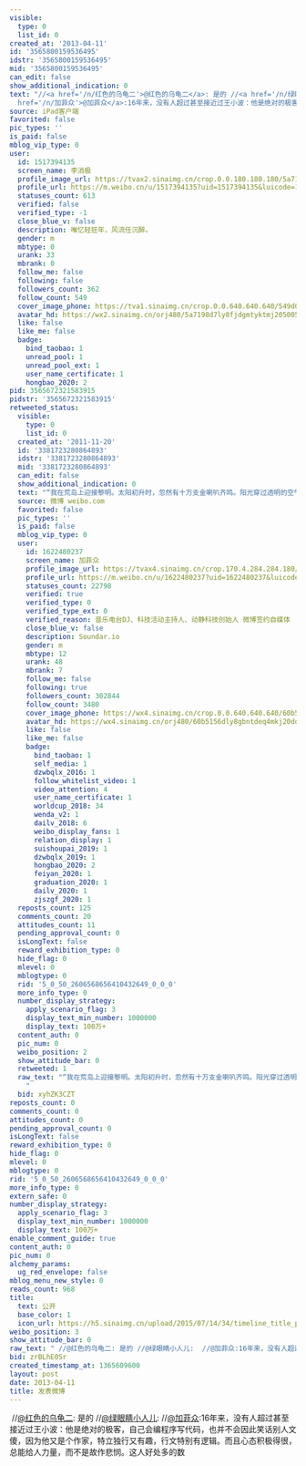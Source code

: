 ```yaml
---
visible:
  type: 0
  list_id: 0
created_at: '2013-04-11'
id: '3565800159536495'
idstr: '3565800159536495'
mid: '3565800159536495'
can_edit: false
show_additional_indication: 0
text: "//<a href='/n/红色的乌龟二'>@红色的乌龟二</a>: 是的 //<a href='/n/绿眼睛小人儿'>@绿眼睛小人儿</a>:  //<a
  href='/n/加菲众'>@加菲众</a>:16年来，没有人超过甚至接近过王小波：他是绝对的极客，自己会编程序写代码，也并不会因此笑话别人文傻，因为他又是个作家，特立独行又有趣，行文特别有逻辑。而且心态积极得很，总能给人力量，而不是故作悲悯。这人好处多的数"
source: iPad客户端
favorited: false
pic_types: ''
is_paid: false
mblog_vip_type: 0
user:
  id: 1517394135
  screen_name: 李消极
  profile_image_url: https://tvax2.sinaimg.cn/crop.0.0.180.180.180/5a7198d7ly8fjdgmtyktmj20500500so.jpg?KID=imgbed,tva&Expires=1606399707&ssig=AzfwfV7nVT
  profile_url: https://m.weibo.cn/u/1517394135?uid=1517394135&luicode=10000011&lfid=2304131517394135_-_WEIBO_SECOND_PROFILE_WEIBO
  statuses_count: 613
  verified: false
  verified_type: -1
  close_blue_v: false
  description: 唯忆轻狂年，风流任沉醉。
  gender: m
  mbtype: 0
  urank: 33
  mbrank: 0
  follow_me: false
  following: false
  followers_count: 362
  follow_count: 549
  cover_image_phone: https://tva1.sinaimg.cn/crop.0.0.640.640.640/549d0121tw1egm1kjly3jj20hs0hsq4f.jpg
  avatar_hd: https://wx2.sinaimg.cn/orj480/5a7198d7ly8fjdgmtyktmj20500500so.jpg
  like: false
  like_me: false
  badge:
    bind_taobao: 1
    unread_pool: 1
    unread_pool_ext: 1
    user_name_certificate: 1
    hongbao_2020: 2
pid: 3565672321583915
pidstr: '3565672321583915'
retweeted_status:
  visible:
    type: 0
    list_id: 0
  created_at: '2011-11-20'
  id: '3381723280864893'
  idstr: '3381723280864893'
  mid: '3381723280864893'
  can_edit: false
  show_additional_indication: 0
  text: "“我在荒岛上迎接黎明。太阳初升时，忽然有十万支金喇叭齐鸣。阳光穿过透明的空气，在喑蓝色的天空飞过。在黑暗尚未褪去的海面上燃烧着十万支蜡烛。我听见天地之间钟声响了，然后十万支金喇叭又一次齐鸣。我忽然泪下如雨，但是我心底在欢歌。”——王小波《我在荒岛上迎接黎明》 "
  source: 微博 weibo.com
  favorited: false
  pic_types: ''
  is_paid: false
  mblog_vip_type: 0
  user:
    id: 1622480237
    screen_name: 加菲众
    profile_image_url: https://tvax4.sinaimg.cn/crop.170.4.284.284.180/60b5156dly8gbntdeq4mkj20do0e83zg.jpg?KID=imgbed,tva&Expires=1606399707&ssig=1X8bZmk8sl
    profile_url: https://m.weibo.cn/u/1622480237?uid=1622480237&luicode=10000011&lfid=2304131517394135_-_WEIBO_SECOND_PROFILE_WEIBO
    statuses_count: 22798
    verified: true
    verified_type: 0
    verified_type_ext: 0
    verified_reason: 音乐电台DJ、科技活动主持人、动静科技创始人 微博签约自媒体
    close_blue_v: false
    description: Soundar.io
    gender: m
    mbtype: 12
    urank: 48
    mbrank: 7
    follow_me: false
    following: true
    followers_count: 302844
    follow_count: 3480
    cover_image_phone: https://wx4.sinaimg.cn/crop.0.0.640.640.640/60b5156dgy1ge8g6g29fpj20v90v9zpw.jpg
    avatar_hd: https://wx4.sinaimg.cn/orj480/60b5156dly8gbntdeq4mkj20do0e83zg.jpg
    like: false
    like_me: false
    badge:
      bind_taobao: 1
      self_media: 1
      dzwbqlx_2016: 1
      follow_whitelist_video: 1
      video_attention: 4
      user_name_certificate: 1
      worldcup_2018: 34
      wenda_v2: 1
      dailv_2018: 6
      weibo_display_fans: 1
      relation_display: 1
      suishoupai_2019: 1
      dzwbqlx_2019: 1
      hongbao_2020: 2
      feiyan_2020: 1
      graduation_2020: 1
      dailv_2020: 1
      zjszgf_2020: 1
  reposts_count: 125
  comments_count: 20
  attitudes_count: 11
  pending_approval_count: 0
  isLongText: false
  reward_exhibition_type: 0
  hide_flag: 0
  mlevel: 0
  mblogtype: 0
  rid: '5_0_50_2606568656410432649_0_0_0'
  more_info_type: 0
  number_display_strategy:
    apply_scenario_flag: 3
    display_text_min_number: 1000000
    display_text: 100万+
  content_auth: 0
  pic_num: 0
  weibo_position: 2
  show_attitude_bar: 0
  retweeted: 1
  raw_text: "“我在荒岛上迎接黎明。太阳初升时，忽然有十万支金喇叭齐鸣。阳光穿过透明的空气，在喑蓝色的天空飞过。在黑暗尚未褪去的海面上燃烧着十万支蜡烛。我听见天地之间钟声响了，然后十万支金喇叭又一次齐鸣。我忽然泪下如雨，但是我心底在欢歌。”——王小波《我在荒岛上迎接黎明》
    ​​​"
  bid: xyhZK3CZT
reposts_count: 0
comments_count: 0
attitudes_count: 0
pending_approval_count: 0
isLongText: false
reward_exhibition_type: 0
hide_flag: 0
mlevel: 0
mblogtype: 0
rid: '5_0_50_2606568656410432649_0_0_0'
more_info_type: 0
extern_safe: 0
number_display_strategy:
  apply_scenario_flag: 3
  display_text_min_number: 1000000
  display_text: 100万+
enable_comment_guide: true
content_auth: 0
pic_num: 0
alchemy_params:
  ug_red_envelope: false
mblog_menu_new_style: 0
reads_count: 968
title:
  text: 公开
  base_color: 1
  icon_url: https://h5.sinaimg.cn/upload/2015/07/14/34/timeline_title_public_default.png
weibo_position: 3
show_attitude_bar: 0
raw_text: " //@红色的乌龟二: 是的 //@绿眼睛小人儿:  //@加菲众:16年来，没有人超过甚至接近过王小波：他是绝对的极客，自己会编程序写代码，也并不会因此笑话别人文傻，因为他又是个作家，特立独行又有趣，行文特别有逻辑。而且心态积极得很，总能给人力量，而不是故作悲悯。这人好处多的数"
bid: zrBLhE0Sr
created_timestamp_at: 1365609600
layout: post
date: 2013-04-11
title: 发表微博
---
```


![]()
//<a href='/n/红色的乌龟二'>@红色的乌龟二</a>: 是的 //<a href='/n/绿眼睛小人儿'>@绿眼睛小人儿</a>:  //<a href='/n/加菲众'>@加菲众</a>:16年来，没有人超过甚至接近过王小波：他是绝对的极客，自己会编程序写代码，也并不会因此笑话别人文傻，因为他又是个作家，特立独行又有趣，行文特别有逻辑。而且心态积极得很，总能给人力量，而不是故作悲悯。这人好处多的数
